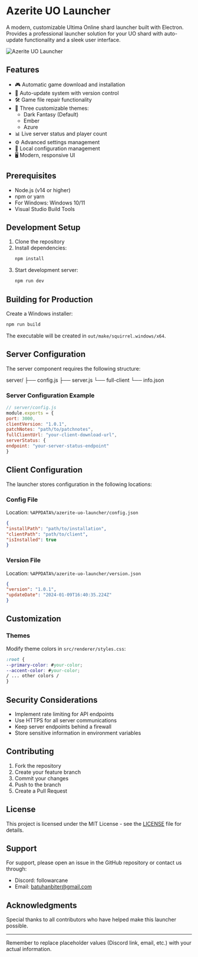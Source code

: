 # Azerite UO Launcher

A modern, customizable Ultima Online shard launcher built with Electron. Provides a professional launcher solution for your UO shard with auto-update functionality and a sleek user interface.

![Azerite UO Launcher](https://i.imgur.com/U3xGH9z.png)

## Features

- 🎮 Automatic game download and installation
- 🔄 Auto-update system with version control
- 🛠️ Game file repair functionality
- 🎨 Three customizable themes:
  - Dark Fantasy (Default)
  - Ember
  - Azure
- 📊 Live server status and player count
- ⚙️ Advanced settings management
- 💾 Local configuration management
- 🖥️ Modern, responsive UI

## Prerequisites

- Node.js (v14 or higher)
- npm or yarn
- For Windows: Windows 10/11
- Visual Studio Build Tools

## Development Setup

1. Clone the repository
2. Install dependencies:
   ```bash
   npm install
   ```
3. Start development server:
   ```bash
   npm run dev
   ```

## Building for Production

Create a Windows installer:
```bash
npm run build
```


The executable will be created in `out/make/squirrel.windows/x64`.
## Server Configuration
The server component requires the following structure:

server/
├── config.js
├── server.js
└── full-client
└── info.json


### Server Configuration Example
```javascript
// server/config.js
module.exports = {
port: 3000,
clientVersion: "1.0.1",
patchNotes: "path/to/patchnotes",
fullClientUrl: "your-client-download-url",
serverStatus: {
endpoint: "your-server-status-endpoint"
}
```

## Client Configuration

The launcher stores configuration in the following locations:

### Config File
Location: `%APPDATA%/azerite-uo-launcher/config.json`
```json
{
"installPath": "path/to/installation",
"clientPath": "path/to/client",
"isInstalled": true
}
```

### Version File
Location: `%APPDATA%/azerite-uo-launcher/version.json`
```json
{
"version": "1.0.1",
"updateDate": "2024-01-09T16:40:35.224Z"
}
```

## Customization

### Themes
Modify theme colors in `src/renderer/styles.css`:
```css
:root {
--primary-color: #your-color;
--accent-color: #your-color;
/ ... other colors /
}
```

## Security Considerations

- Implement rate limiting for API endpoints
- Use HTTPS for all server communications
- Keep server endpoints behind a firewall
- Store sensitive information in environment variables

## Contributing

1. Fork the repository
2. Create your feature branch
3. Commit your changes
4. Push to the branch
5. Create a Pull Request

## License

This project is licensed under the MIT License - see the [LICENSE](LICENSE) file for details.

## Support

For support, please open an issue in the GitHub repository or contact us through:
- Discord: followarcane
- Email: batuhanbiter@gmail.com

## Acknowledgments

Special thanks to all contributors who have helped make this launcher possible.

---

Remember to replace placeholder values (Discord link, email, etc.) with your actual information.
